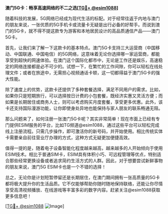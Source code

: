**澳门5G卡：畅享高速网络的不二之选[[TG💪+ @esim1088](https://t.me/s/esim1088)]**

随着科技的发展，5G网络已经成为现代生活的标配。对于经常往返于内地与澳门的朋友来说，一张优质的5G手机卡或流量卡无疑是出行必备的好帮手。而说到澳门的5G卡，就不得不提这款专为游客和本地居民设计的高品质通信产品——澳门5G卡。

首先，让我们来了解一下这款卡的基本特点。澳门5G卡支持三大运营商（中国移动、中国联通、中国电信）的5G网络，这意味着无论你选择哪一家运营商，都能享受到超快的网速体验。在澳门这个国际化都市中，无论是工作还是娱乐，高速稳定的网络连接都是必不可少的。试想一下，在繁忙的工作间隙，你可以轻松在线处理文件；或者在旅途中，无需担心视频通话卡顿，这一切都得益于澳门5G卡的强大性能。

除了速度上的优势，这款卡还提供了多种套餐选择，满足不同用户的需求。比如，如果你只是短期旅行，可以选择按日计费的小包套餐，既经济实惠又灵活方便；而如果是长期居住或商务人士，则可以考虑购买月度套餐，享受更多优惠。此外，该卡还支持国际漫游功能，让你即使身处异地也能保持与家人朋友的联系畅通无阻。

那么问题来了，如何注册一张澳门5G卡呢？其实非常简单！现在市面上已经有专门提供ESIM服务的平台，比如TG频道@esim1088，通过这些平台可以轻松完成线上注册流程。只需几步操作，即可激活你的新号码，并开始使用。相比传统实体卡需要亲自前往营业厅办理的方式，这种方式无疑更加便捷高效。

值得一提的是，随着电子设备智能化程度越来越高，越来越多的人开始倾向于使用ESIM技术。相比于普通SIM卡，ESIM具有体积小巧、可远程管理等优点，特别适合那些经常更换设备或者追求简约生活方式的人群。因此，对于想要尝试新鲜事物的朋友来说，澳门5G ESIM卡也是一个不错的选择！

总之，无论你是计划短暂停留还是长期居住，在澳门期间拥有一张高质量的5G卡都将极大提升你的生活品质。它不仅能够帮助你随时随地保持联络，还能让你尽情享受高清视频播放、在线游戏等丰富多彩的数字内容。赶紧关注@esim1088获取更多信息吧！

[[TG💪+ @esim1088](https://t.me/s/esim1088) ![Image](https://i.postimg.cc/4NQfJmqS/Snipaste-2025-05-13-00-14-12.png)]